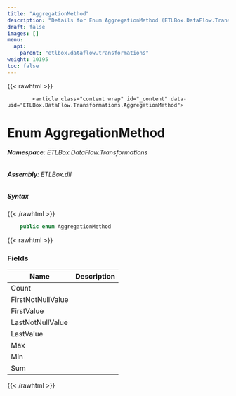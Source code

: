 ```yaml
---
title: "AggregationMethod"
description: "Details for Enum AggregationMethod (ETLBox.DataFlow.Transformations)"
draft: false
images: []
menu:
  api:
    parent: "etlbox.dataflow.transformations"
weight: 10195
toc: false
---
```


{{< rawhtml >}}

            <article class="content wrap" id="_content" data-uid="ETLBox.DataFlow.Transformations.AggregationMethod">
  <h1 id="ETLBox_DataFlow_Transformations_AggregationMethod" data-uid="ETLBox.DataFlow.Transformations.AggregationMethod" class="text-break">Enum AggregationMethod
  </h1>
  <div class="markdown level0 summary"></div>
  <div class="markdown level0 conceptual"></div>
<h6><strong>Namespace</strong>: ETLBox.DataFlow.Transformations</h6>
  <h6><strong>Assembly</strong>: ETLBox.dll</h6>
  <h5 id="ETLBox_DataFlow_Transformations_AggregationMethod_syntax">Syntax</h5>
{{< /rawhtml >}}

```C#
    public enum AggregationMethod
```

{{< rawhtml >}}
  <h3 id="fields">Fields
  </h3>
  <table class="table table-bordered table-striped table-condensed">
    <thead>
      <tr>
        <th>Name</th>
        <th>Description</th>
      </tr>
    <thead>
    <tbody>
      <tr>
        <td id="ETLBox_DataFlow_Transformations_AggregationMethod_Count">Count</td>
        <td></td>
      </tr>
      <tr>
        <td id="ETLBox_DataFlow_Transformations_AggregationMethod_FirstNotNullValue">FirstNotNullValue</td>
        <td></td>
      </tr>
      <tr>
        <td id="ETLBox_DataFlow_Transformations_AggregationMethod_FirstValue">FirstValue</td>
        <td></td>
      </tr>
      <tr>
        <td id="ETLBox_DataFlow_Transformations_AggregationMethod_LastNotNullValue">LastNotNullValue</td>
        <td></td>
      </tr>
      <tr>
        <td id="ETLBox_DataFlow_Transformations_AggregationMethod_LastValue">LastValue</td>
        <td></td>
      </tr>
      <tr>
        <td id="ETLBox_DataFlow_Transformations_AggregationMethod_Max">Max</td>
        <td></td>
      </tr>
      <tr>
        <td id="ETLBox_DataFlow_Transformations_AggregationMethod_Min">Min</td>
        <td></td>
      </tr>
      <tr>
        <td id="ETLBox_DataFlow_Transformations_AggregationMethod_Sum">Sum</td>
        <td></td>
      </tr>
    </tbody>
  </thead></thead></table>

{{< /rawhtml >}}
